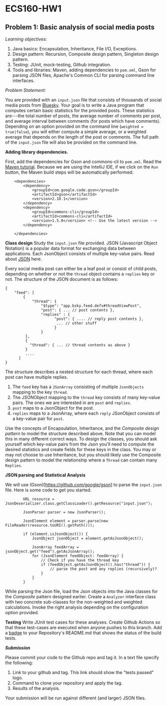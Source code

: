 # ECS160-HW1

## Problem 1: Basic analysis of social media posts 

_Learning objectives:_ 
1. Java basics: Encapsulation, Inheritance, File I/O, Exceptions.
2. Design pattern: Recursion, Composite design pattern, Singleton design pattern.
3. Testing: JUnit, mock-testing, Github integration.
4. Tools and libraries: Maven, adding dependencies to `pom.xml`, Gson for parsing JSON files, Apache's Common CLI for parsing command line interfaces.

_Problem Statement:_

You are provided with an `input.json` file that consists of thousands of social media posts from [Bluesky](www.bsky.app). Your goal is to write a Java program that computes certain basic statistics for the provided posts. These statistics are---the total number of posts, the average number of comments per post, and average interval between comments (for posts which have comments). Depending on an option provided on the command line (`weighted = true|false`), you will either compute a simple average, or a weighted average that depends on the length of the post or comments. The full path of the `input.json` file will also be provided on the command line.

**Adding library dependencies.**

First, add the dependencies for Gson and commons-cli to `pom.xml`. Read the [Maven tutorial](https://maven.apache.org/guides/getting-started/maven-in-five-minutes.html). Because we are using the IntelliJ IDE, if we click on the `Run` button, the Maven build steps will be automatically performed. 

````
    <dependencies>
        <dependency>
            <groupId>com.google.code.gson</groupId>
            <artifactId>gson</artifactId>
            <version>2.10.1</version>
        </dependency>
        <dependency>
            <groupId>commons-cli</groupId>
            <artifactId>commons-cli</artifactId>
            <version>1.5.0</version> <!-- Use the latest version -->
        </dependency>

    </dependencies>
````

**Class design**
Study the `input.json` file provided. JSON (Javascript Object Notation) is a popular data format for exchanging data between applications. Each JsonObject consists of multiple key-value pairs. Read about [JSON](https://developer.mozilla.org/en-US/docs/Learn/JavaScript/Objects/JSON) here.

Every social media post can either be a leaf post or consist of child posts, depending on whether or not the `thread` object contains a `replies` key or not. The structure of the JSON document is as follows:
````
{
    "feed": [
        {
            "thread": {
                "$type": "app.bsky.feed.defs#threadViewPost",
                "post": { ... // post contents },
                "replies" : {
                      "post": { .... // reply post contents },
                       ... // other stuff
                      }
                }
         },
         {
           "thread": { ... // thread contents as above }
         }
         ....
      ]
}               
````
The structure describes a nested structure for each thread, where each post can have multiple replies.
1. The `feed` key has a `JSonArray` consisting of multiple `JsonObjects` mapping to the key `thread`.
2. The JSONObject mapping to the `thread` key consists of many key-value pairs. The ones we are interested in are `post` and `replies`.
3. `post` maps to a JsonObject for the post.
4. `replies` maps to a JsonArray, where each `reply` JSonObject consists of a key-value pair for `post`.

Use the concepts of Encapsulation, Inheritance, and the _Composite design pattern_ to model the structure described above. Note that you can model this in many different correct ways. To design the classes, you should ask yourself which key-value pairs from the Json you'll need to compute the desired statistics and create fields for these keys in the class. You may or may not choose to use Inheritance, but you should likely use the Composite design pattern to model the relationship where a `Thread` can contain many `Replies`.

**JSON parsing and Statistical Analysis**

We will use (Gson)[https://github.com/google/gson] to parse the `input.json` file. Here is some code to get you started.

```
        URL resource = JsonDeserializer.class.getClassLoader().getResource("input.json");

        JsonParser parser = new JsonParser();

        JsonElement element = parser.parse(new FileReader(resource.toURI().getPath()));

        if (element.isJsonObject()) {
            JsonObject jsonObject = element.getAsJsonObject();

            JsonArray feedArray = jsonObject.get("feed").getAsJsonArray();
            for (JsonElement feedObject: feedArray) {
                // Check if you have the thread key 
                if (feedObject.getAsJsonObject().has("thread")) {
                    // parse the post and any replies (recursively)? 
                } 
            }
        }
```

While parsing the Json file, load the Json objects into the Java classes for the _Composite_ pattern designed earlier.
Create a `Analyzer` interface class with two concrete sub-classes for the non-weighted and weighted calculations. Invoke the right analysis depending on the configuration option provided.


**Testing**
Write JUnit test cases for these analyses. Create Github Actions so that these test-cases are executed when anyone pushes to this branch. Add a [badge](https://docs.github.com/en/actions/monitoring-and-troubleshooting-workflows/monitoring-workflows/adding-a-workflow-status-badge) to your Repository's README.md that shows the status of the build tests.

**_Submission_**

Please commit your code to the Github repo and tag it. In a text file specify the following:
1. Link to your github and tag. This link should show the "tests passed" logo.
2. Command to clone your repository and apply the tag.
3. Results of the analysis.


Your submission will be run against different (and larger) JSON files.

